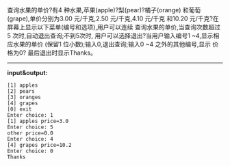 查询水果的单价?有4 种水果,苹果(apple)?梨(pear)?橘子(orange)
和葡萄(grape),单价分别为3.00 元/千克,2.50 元/千克,4.10 元/千克
和10.20 元/千克?在屏幕上显示以下菜单(编号和选项),用户可以连续
查询水果的单价,当查询次数超过5 次时,自动退出查询;不到5次时,
用户可以选择退出?当用户输入编号1 ~4,显示相应水果的单价
(保留1 位小数);输入0,退出查询;输入0 ~4 之外的其他编号,显示
价格为0? 最后退出时显示Thanks。
****
**input&output:**
```
[1] apples
[2] pears
[3] oranges
[4] grapes
[0] exit
Enter choice: 1
[1] apples price=3.0
Enter choice: 5
other price=0.0
Enter choice: 4
[4] grapes price=10.2
Enter choice: 0
Thanks
```
